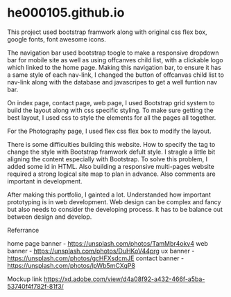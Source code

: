 # he000105.github.io

This project used bootstrap framwork along with original css flex box, google fonts, font awesome icons.

The navigation bar used bootstrap toogle to make a responsive dropdown bar for mobile site as well as using offcanves child list, with a clickable logo which linked to the home page. Making this navigation bar, to ensure it has a same style of each nav-link, I changed the button of offcanvas child list to nav-link along with the database and javascripes to get a well funtion nav bar.

On index page, contact page, web page, I used Bootstrap grid system to build the layout along with css specific styling. To make sure getting the best layout, I used css to style the elements for all the pages all together.

For the Photography page, I used flex css flex box to modify the layout.

There is some difficulties building this website. How to specify the tag to change the style with Bootstrap framwork defult style. I stragle a little bit aligning the content especially with Bootstrap. To solve this problem, I added some id in HTML. Also building a responsive multi-pages website required a strong logical site map to plan in advance. Also comments are important in development.

After making this portfolio, I gainted a lot. Understanded how important prototyping is in web development. Web design can be complex and fancy but also needs to consider the developing process. It has to be balance out between design and develop.  


Referrance

home page banner - https://unsplash.com/photos/TamMbr4okv4
web banner - https://unsplash.com/photos/DuHKoV44prg
ux banner - https://unsplash.com/photos/gcHFXsdcmJE
contact banner - https://unsplash.com/photos/lpWb5mCXqP8


Mockup link 
https://xd.adobe.com/view/d4a08f92-a432-466f-a5ba-53740f4f782f-81f3/
